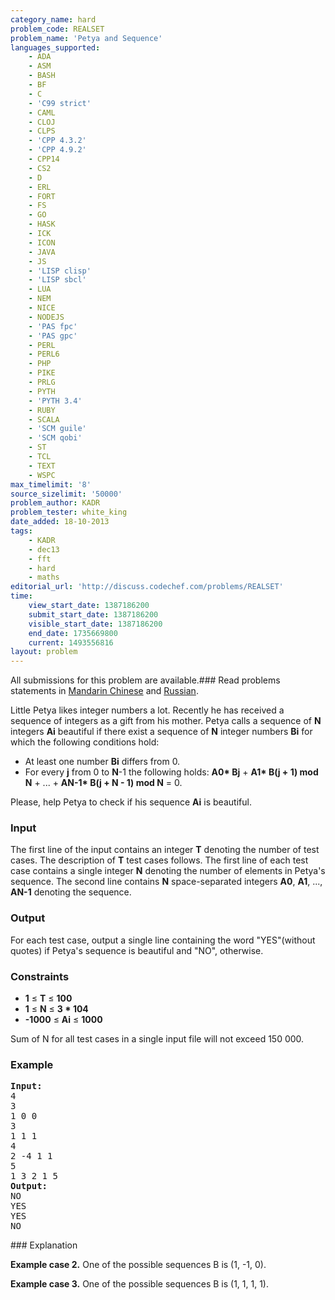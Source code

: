 ```yaml
---
category_name: hard
problem_code: REALSET
problem_name: 'Petya and Sequence'
languages_supported:
    - ADA
    - ASM
    - BASH
    - BF
    - C
    - 'C99 strict'
    - CAML
    - CLOJ
    - CLPS
    - 'CPP 4.3.2'
    - 'CPP 4.9.2'
    - CPP14
    - CS2
    - D
    - ERL
    - FORT
    - FS
    - GO
    - HASK
    - ICK
    - ICON
    - JAVA
    - JS
    - 'LISP clisp'
    - 'LISP sbcl'
    - LUA
    - NEM
    - NICE
    - NODEJS
    - 'PAS fpc'
    - 'PAS gpc'
    - PERL
    - PERL6
    - PHP
    - PIKE
    - PRLG
    - PYTH
    - 'PYTH 3.4'
    - RUBY
    - SCALA
    - 'SCM guile'
    - 'SCM qobi'
    - ST
    - TCL
    - TEXT
    - WSPC
max_timelimit: '8'
source_sizelimit: '50000'
problem_author: KADR
problem_tester: white_king
date_added: 18-10-2013
tags:
    - KADR
    - dec13
    - fft
    - hard
    - maths
editorial_url: 'http://discuss.codechef.com/problems/REALSET'
time:
    view_start_date: 1387186200
    submit_start_date: 1387186200
    visible_start_date: 1387186200
    end_date: 1735669800
    current: 1493556816
layout: problem
---
```

All submissions for this problem are available.###  Read problems statements in [Mandarin Chinese](http://www.codechef.com/download/translated/DEC13/mandarin/REALSET.pdf) and [Russian](http://www.codechef.com/download/translated/DEC13/russian/REALSET_1.pdf).

Little Petya likes integer numbers a lot. Recently he has received a sequence of integers as a gift from his mother. Petya calls a sequence of **N** integers **Ai** beautiful if there exist a sequence of **N** integer numbers **Bi** for which the following conditions hold:

- At least one number **Bi** differs from 0.
- For every **j** from 0 to **N**-1 the following holds: 
   **A0\* Bj** + **A1\* B(j + 1) mod N** + ... + **AN-1\* B(j + N - 1) mod N** = 0.



Please, help Petya to check if his sequence **Ai** is beautiful.

### Input

The first line of the input contains an integer **T** denoting the number of test cases. The description of **T** test cases follows.
The first line of each test case contains a single integer **N** denoting the number of elements in Petya's sequence. The second line contains **N** space-separated integers **A0**, **A1**, ..., **AN-1** denoting the sequence.

### Output

For each test case, output a single line containing the word "YES"(without quotes) if Petya's sequence is beautiful and "NO", otherwise.

### Constraints

- **1** ≤ **T** ≤ **100**
- **1** ≤ **N** ≤ **3 \* 104**
- **-1000** ≤ **Ai** ≤ **1000**

Sum of N for all test cases in a single input file will not exceed 150 000.

### Example

<pre><b>Input:</b>
4
3
1 0 0
3
1 1 1
4
2 -4 1 1
5
1 3 2 1 5
<b>Output:</b>
NO
YES
YES
NO
</pre>### Explanation

**Example case 2.** One of the possible sequences B is (1, -1, 0).

**Example case 3.** One of the possible sequences B is (1, 1, 1, 1).

